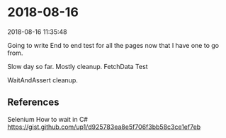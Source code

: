 # 2018-08-16

2018-08-16 11:35:48

Going to write End to end test for all the pages now that I have one to go from.

Slow day so far.  Mostly cleanup. FetchData Test

WaitAndAssert cleanup.

## References
Selenium How to wait in C# 
https://gist.github.com/up1/d925783ea8e5f706f3bb58c3ce1ef7eb
